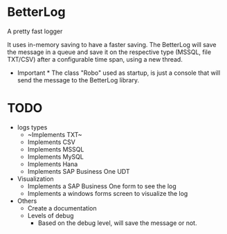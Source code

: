 # BetterLog
A pretty fast logger

It uses in-memory saving to have a faster saving.
The BetterLog will save the message in a queue and save it on the respective type (MSSQL, file TXT/CSV) after a configurable time span, using a new thread. 

* Important *
The class "Robo" used as startup, is just a console that will send the message to the BetterLog library.


# TODO

 * logs types
   * ~Implements TXT~
   * Implements CSV
   * Implements MSSQL
   * Implements MySQL
   * Implements Hana 
   * Implements SAP Business One UDT
 * Visualization
   * Implements a SAP Business One form to see the log    
   * Implements a windows forms screen to visualize the log
 * Others
   * Create a documentation
   * Levels of debug
     * Based on the debug level, will save the message or not.
